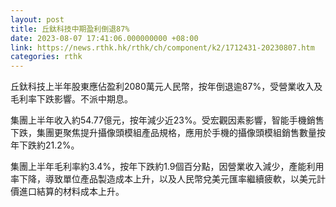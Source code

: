```yaml
---
layout: post
title: 丘鈦科技中期盈利倒退87%
date: 2023-08-07 17:41:06.000000000 +08:00
link: https://news.rthk.hk/rthk/ch/component/k2/1712431-20230807.htm
categories: rthk
---
```


丘鈦科技上半年股東應佔盈利2080萬元人民幣，按年倒退逾87%，受營業收入及毛利率下跌影響。不派中期息。

集團上半年收入約54.77億元，按年減少近23%。受宏觀因素影響，智能手機銷售下跌，集團更聚焦提升攝像頭模組產品規格，應用於手機的攝像頭模組銷售數量按年下跌約21.2%。

集團上半年毛利率約3.4%，按年下跌約1.9個百分點，因營業收入減少，產能利用率下降，導致單位產品製造成本上升，以及人民幣兌美元匯率繼續疲軟，以美元計價進口結算的材料成本上升。
